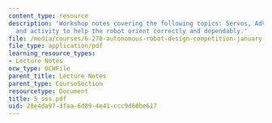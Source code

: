 ```yaml
---
content_type: resource
description: 'Workshop notes covering the following topics: Servos, Advanced?Sensors,
  and activity to help the robot orient correctly and dependably.'
file: /media/courses/6-270-autonomous-robot-design-competition-january-iap-2005/28e4da973faa6d894e41ccc9d60be617_5_sss.pdf
file_type: application/pdf
learning_resource_types:
- Lecture Notes
ocw_type: OCWFile
parent_title: Lecture Notes
parent_type: CourseSection
resourcetype: Document
title: 5_sss.pdf
uid: 28e4da97-3faa-6d89-4e41-ccc9d60be617
---
```

